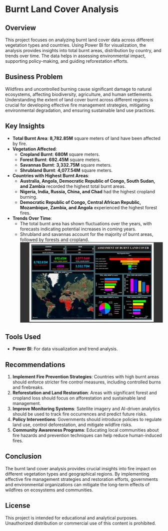 # Burnt Land Cover Analysis

## Overview
This project focuses on analyzing burnt land cover data across different vegetation types and countries. Using Power BI for visualization, the analysis provides insights into total burnt areas, distribution by country, and trends over time. The data helps in assessing environmental impact, supporting policy-making, and guiding reforestation efforts.

## Business Problem
Wildfires and uncontrolled burning cause significant damage to natural ecosystems, affecting biodiversity, agriculture, and human settlements. Understanding the extent of land cover burnt across different regions is crucial for developing effective fire management strategies, mitigating environmental degradation, and ensuring sustainable land use practices.

## Key Insights

- **Total Burnt Area**: **8,782.85M** square meters of land have been affected by fire.
- **Vegetation Affected**:
  - **Cropland Burnt**: **680M** square meters.
  - **Forest Burnt**: **692.45M** square meters.
  - **Savannas Burnt**: **3,332.75M** square meters.
  - **Shrubland Burnt**: **4,077.54M** square meters.
- **Countries with Highest Burnt Areas**:
  - **Australia, Angola, Democratic Republic of Congo, South Sudan, and Zambia** recorded the highest total burnt areas.
  - **Nigeria, India, Russia, China, and Chad** had the highest cropland burning.
  - **Democratic Republic of Congo, Central African Republic, Mozambique, Zambia, and Angola** experienced the highest forest fires.
- **Trends Over Time**:
  - The total burnt area has shown fluctuations over the years, with forecasts indicating potential increases in coming years.
  - Shrubland and savannas account for the majority of burnt areas, followed by forests and cropland.
![image_anti](https://github.com/Pdeep666/POWERBI/blob/adb24533376ba4438ff8628cc69a721708a9b480/LAND_AREA_BURNT/Screenshot%20(204).png)
## Tools Used
- **Power BI**: For data visualization and trend analysis.

## Recommendations
1. **Implement Fire Prevention Strategies**: Countries with high burnt areas should enforce stricter fire control measures, including controlled burns and firebreaks.
2. **Reforestation and Land Restoration**: Areas with significant forest and cropland loss should focus on afforestation and sustainable land management.
3. **Improve Monitoring Systems**: Satellite imagery and AI-driven analytics should be used to track fire occurrences and predict future risks.
4. **Policy Interventions**: Governments should introduce policies to regulate land use, control deforestation, and mitigate wildfire risks.
5. **Community Awareness Programs**: Educating local communities about fire hazards and prevention techniques can help reduce human-induced fires.

## Conclusion
The burnt land cover analysis provides crucial insights into fire impact on different vegetation types and geographical regions. By implementing effective fire management strategies and restoration efforts, governments and environmental organizations can mitigate the long-term effects of wildfires on ecosystems and communities.

## License
This project is intended for educational and analytical purposes. Unauthorized distribution or commercial use of this content is prohibited.

